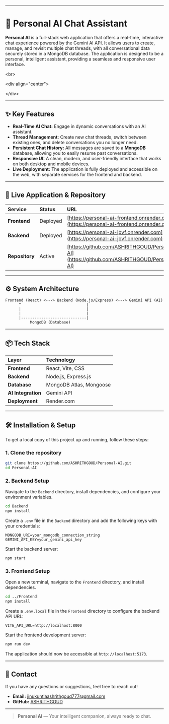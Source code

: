 
-----

# 🤖 Personal AI Chat Assistant

**Personal AI** is a full-stack web application that offers a real-time, interactive chat experience powered by the Gemini AI API. It allows users to create, manage, and revisit multiple chat threads, with all conversational data securely stored in a MongoDB database. The application is designed to be a personal, intelligent assistant, providing a seamless and responsive user interface.

\<br\>

\<div align="center"\>

\</div\>

-----

## ✨ Key Features

  - **Real-Time AI Chat:** Engage in dynamic conversations with an AI assistant.
  - **Thread Management:** Create new chat threads, switch between existing ones, and delete conversations you no longer need.
  - **Persistent Chat History:** All messages are saved to a **MongoDB** database, allowing you to easily resume past conversations.
  - **Responsive UI:** A clean, modern, and user-friendly interface that works on both desktop and mobile devices.
  - **Live Deployment:** The application is fully deployed and accessible on the web, with separate services for the frontend and backend.

-----

## 🚀 Live Application & Repository

| Service | Status | URL |
| :--- | :--- | :--- |
| **Frontend** | Deployed | [https://personal-ai-frontend.onrender.com](https://personal-ai-frontend.onrender.com) |
| **Backend** | Deployed | [https://personal-ai-jbvf.onrender.com](https://personal-ai-jbvf.onrender.com) |
| **Repository** | Active | [https://github.com/ASHRITHGOUD/Personal-AI](https://github.com/ASHRITHGOUD/Personal-AI) |

-----

## ⚙️ System Architecture

```plaintext
Frontend (React) <---> Backend (Node.js/Express) <---> Gemini API (AI)
      ^                             |
      |                             |
      |                             |
      |-----------------------------|
           MongoDB (Database)
```

-----

## 📦 Tech Stack

| Layer | Technology |
| :--- | :--- |
| **Frontend** | React, Vite, CSS |
| **Backend** | Node.js, Express.js |
| **Database** | MongoDB Atlas, Mongoose |
| **AI Integration** | Gemini API |
| **Deployment** | Render.com |

-----

## 🛠️ Installation & Setup

To get a local copy of this project up and running, follow these steps:

### 1\. Clone the repository

```bash
git clone https://github.com/ASHRITHGOUD/Personal-AI.git
cd Personal-AI
```

### 2\. Backend Setup

Navigate to the `Backend` directory, install dependencies, and configure your environment variables.

```bash
cd Backend
npm install
```

Create a `.env` file in the `Backend` directory and add the following keys with your credentials:

```
MONGODB_URI=your_mongodb_connection_string
GEMINI_API_KEY=your_gemini_api_key
```

Start the backend server:

```bash
npm start
```

### 3\. Frontend Setup

Open a new terminal, navigate to the `Frontend` directory, and install dependencies.

```bash
cd ../Frontend
npm install
```

Create a `.env.local` file in the `Frontend` directory to configure the backend API URL:

```
VITE_API_URL=http://localhost:8000
```

Start the frontend development server:

```bash
npm run dev
```

The application should now be accessible at `http://localhost:5173`.

-----

## 📩 Contact

If you have any questions or suggestions, feel free to reach out\!

  * **Email:** jinukuntlaashrithgoud777@gmail.com
  * **GitHub:** [ASHRITHGOUD](https://www.google.com/search?q=https://github.com/ASHRITHGOUD)

-----

> **Personal AI** — Your intelligent companion, always ready to chat.
